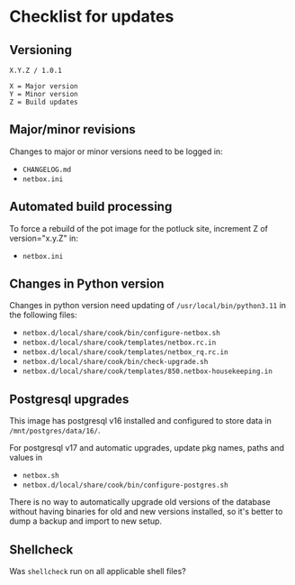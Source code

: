 # Checklist for updates

## Versioning
```
X.Y.Z / 1.0.1

X = Major version
Y = Minor version
Z = Build updates
```

## Major/minor revisions
Changes to major or minor versions need to be logged in:
* `CHANGELOG.md`
* `netbox.ini`

## Automated build processing
To force a rebuild of the pot image for the potluck site, increment Z of version="x.y.Z" in:
* `netbox.ini`

## Changes in Python version
Changes in python version need updating of `/usr/local/bin/python3.11` in the following files:
* `netbox.d/local/share/cook/bin/configure-netbox.sh`
* `netbox.d/local/share/cook/templates/netbox.rc.in`
* `netbox.d/local/share/cook/templates/netbox_rq.rc.in`
* `netbox.d/local/share/cook/bin/check-upgrade.sh`
* `netbox.d/local/share/cook/templates/850.netbox-housekeeping.in`

## Postgresql upgrades
This image has postgresql v16 installed and configured to store data in `/mnt/postgres/data/16/`.

For postgresql v17 and automatic upgrades, update pkg names, paths and values in
* `netbox.sh`
* `netbox.d/local/share/cook/bin/configure-postgres.sh`

There is no way to automatically upgrade old versions of the database without having binaries for old and new versions installed, so it's better to dump a backup and import to new setup.

## Shellcheck
Was `shellcheck` run on all applicable shell files?
